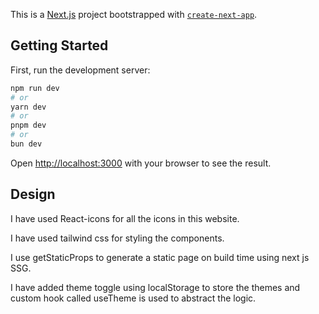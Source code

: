 This is a [Next.js](https://nextjs.org/) project bootstrapped with [`create-next-app`](https://github.com/vercel/next.js/tree/canary/packages/create-next-app).

## Getting Started

First, run the development server:

```bash
npm run dev
# or
yarn dev
# or
pnpm dev
# or
bun dev
```

Open [http://localhost:3000](http://localhost:3000) with your browser to see the result.

## Design 
I have used React-icons for all the icons in this website.

I have used tailwind css for styling the components. 

I use getStaticProps to generate a static page on build time using next js SSG.

I have added theme toggle using localStorage to store the themes and custom hook called useTheme is used to abstract the logic.
